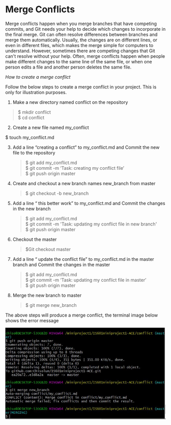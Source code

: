   # Merge Conflicts   
  Merge conflicts happen when you merge branches that have competing commits, and Git needs your help to decide which changes to incorporate in the final merge.
Git can often resolve differences between branches and merge them automatically. Usually, the changes are on different lines, or even in different files, which makes the merge simple for computers to understand. However, sometimes there are competing changes that Git can't resolve without your help. Often, merge conflicts happen when people make different changes to the same line of the same file, or when one person edits a file and another person deletes the same file.

 *How to create a merge conflict*   

Follow the below steps to create a merge conflict in your project. This is only for illustration purposes.  


1.	Make a new directory  named conflict on the repository   

  >$ mkdir conflict   
  >$ cd conflict


2.	Create a new file named my_conflict   

$ touch my_conflict.md  


3.	Add a line “creating a conflict” to my_conflict.md and Commit the new file to the repository    

      >$ git add my_conflict.md   
      >$ git commit -m ‘Task: creating my conflict file’   
      >$ git push origin master   

4.	Create and checkout a new branch  names new_branch from master   

     >$ git checkout -b new_branch   


5.	Add a line “ this better work” to my_conflict.md and Commit the changes in the new branch   
     
     >$ git add my_conflict.md   
     >$ git commit -m 'Task: updating my conflict file in new branch'   
     >$ git push origin master   

6.	Checkout the master    


      >$Git checkout master   


7.	Add a line “ update the conflict file” to my_conflict.md in the master branch and Commit the changes in the master   

       >$ git add my_conflict.md    
       >$ git commit -m ‘Task: updating my conflict file in master’    
       >$ git push origin master   


8.	 Merge the new branch to master   


        >$ git merge new_branch   

The above steps will produce a merge conflict, the terminal image below shows the error message

![](/images/conflict.JPG)   


